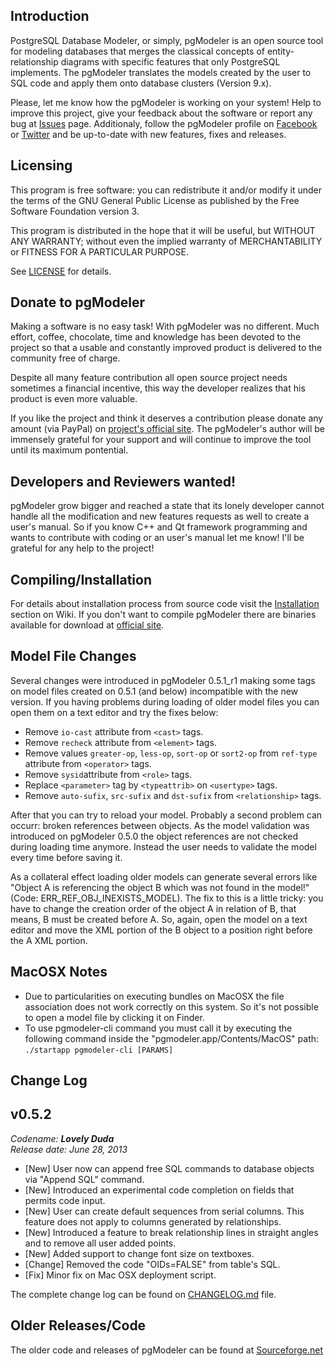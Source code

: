 Introduction
------------

PostgreSQL Database Modeler, or simply, pgModeler is an open source tool for modeling databases that merges the classical concepts of entity-relationship diagrams with specific features that only PostgreSQL implements. The pgModeler translates the models created by the user to SQL code and apply them onto database clusters (Version 9.x).

Please, let me know how the pgModeler is working on your system! Help to improve this project, give your feedback about the software or report any bug at [Issues](https://github.com/pgmodeler/pgmodeler/issues) page. Additionaly, follow the pgModeler profile on [Facebook](https://www.facebook.com/pgmodeler) or [Twitter](https://twitter.com/pgmodeler) and be up-to-date with new features, fixes and releases.

Licensing
---------

This program is free software: you can redistribute it and/or modify it under the terms of the GNU General Public License as published by the Free Software Foundation version 3.

This program is distributed in the hope that it will be useful, but WITHOUT ANY WARRANTY; without even the implied warranty of MERCHANTABILITY or FITNESS FOR A PARTICULAR PURPOSE.

See [LICENSE](https://github.com/pgmodeler/pgmodeler/blob/master/LICENSE) for details.

Donate to pgModeler
-------------------

Making a software is no easy task! With pgModeler was no different. Much effort, coffee, chocolate, time and knowledge has been devoted to the project so that a usable and constantly improved product is delivered to the community free of charge.

Despite all many feature contribution all open source project needs sometimes a financial incentive, this way the developer realizes that his product is even more valuable.

If you like the project and think it deserves a contribution please donate any amount (via PayPal) on [project's official site](http://pgmodeler.com.br). The pgModeler's author will be immensely grateful for your support and will continue to improve the tool until its maximum pontential.

Developers and Reviewers wanted!
--------------------------------

pgModeler grow bigger and reached a state that its lonely developer cannot handle all the modification and new features requests as well to create a user's manual. So if you know C++ and Qt framework programming and wants to contribute with coding or an user's manual let me know! I'll be grateful for any help to the project!

Compiling/Installation
----------------------

For details about installation process from source code visit the [Installation](http://www.pgmodeler.com.br/wiki/doku.php?id=installation) section on Wiki. If you don't want to compile pgModeler there are binaries available for download at [official site](http://pgmodeler.com.br).

Model File Changes
------------------

Several changes were introduced in pgModeler 0.5.1_r1 making some tags on model files created on 0.5.1 (and below) incompatible with the new version. If you having problems during loading of older model files you can open them on a text editor and try the fixes below:

* Remove ```io-cast``` attribute from ```<cast>``` tags.
* Remove ```recheck``` attribute from ```<element>``` tags.
* Remove values ```greater-op```, ```less-op```, ```sort-op``` or ```sort2-op``` from ```ref-type``` attribute from ```<operator>``` tags.
* Remove ```sysid```attribute from ```<role>``` tags.
* Replace ```<parameter>``` tag by ```<typeattrib>``` on ```<usertype>``` tags.
* Remove ```auto-sufix```, ```src-sufix``` and ```dst-sufix``` from ```<relationship>``` tags.

After that you can try to reload your model. Probably a second problem can occurr: broken references between objects. As the model validation was introduced on pgModeler 0.5.0 the object references are not checked during loading time anymore. Instead the user needs to validate the model every time before saving it.

As a collateral effect loading older models can generate several errors like "Object A is referencing the object B which was not found in the model!" (Code: ERR_REF_OBJ_INEXISTS_MODEL). The fix to this is a little tricky: you have to change the creation order of the object A in relation of B, that means, B must be created before A. So, again, open the model on a text editor and move the XML portion of the B object to a position right before the A XML portion.

MacOSX Notes
------------

* Due to particularities on executing bundles on MacOSX the file association does not work correctly on this system. So it's not possible to open a model file by clicking it on Finder.
* To use pgmodeler-cli command you must call it by executing the following command inside the "pgmodeler.app/Contents/MacOS" path: ```./startapp pgmodeler-cli [PARAMS]```

Change Log
----------

v0.5.2
------
<em>Codename: <strong>Lovely Duda</strong></em><br/>
<em>Release date: June 28, 2013</em>

* [New] User now can append free SQL commands to database objects via "Append SQL" command.
* [New] Introduced an experimental code completion on fields that permits code input.
* [New] User can create default sequences from serial columns. This feature does not apply to columns generated by relationships.
* [New] Introduced a feature to break relationship lines in straight angles and to remove all user added points.
* [New] Added support to change font size on textboxes.
* [Change] Removed the code "OIDs=FALSE" from table's SQL.
* [Fix] Minor fix on Mac OSX deployment script.

The complete change log can be found on [CHANGELOG.md](https://github.com/pgmodeler/pgmodeler/blob/master/CHANGELOG.md) file.

Older Releases/Code
-------------------

The older code and releases of pgModeler can be found at [Sourceforge.net](http://sourceforge.net/projects/pgmodeler)
